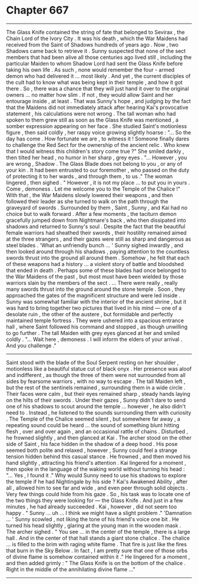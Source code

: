 
# Chapter 667


---

The Glass Knife contained the string of fate that belonged to Sevirax , the Chain Lord of the Ivory City . It was his death , which the War Maidens had received from the Saint of Shadows hundreds of years ago .
Now , two Shadows came back to retrieve it .
Sunny suspected that none of the sect members that had been alive all those centuries ago lived still , including the particular Maiden to whom Shadow Lord had sent the Glass Knife before taking his own life . As such , none would remember the four - armed demon who had delivered it … most likely .
And yet , the current disciples of the cult had to know what was being kept in their temple , and how it got there . So , there was a chance that they will just hand it over to the original owners … no matter how slim .
If not , they would allow Saint and her entourage inside , at least .
That was Sunny's hope , and judging by the fact that the Maidens did not immediately attack after hearing Kai's provocative statement , his calculations were not wrong .
The tall woman who had spoken to them grew still as soon as the Glass Knife was mentioned , a somber expression appearing on her face . She studied Saint's motionless figure , then said coldly , her raspy voice growing slightly hoarse :
"... So the day has come . How fortunate we are , to witness it ! Someone finally dares to challenge the Red Sect for the ownership of the ancient relic . Who knew that I would witness this children's story come true ?"
She smiled darkly , then tilted her head , no humor in her sharp , grey eyes .
"... However , you are wrong , Shadow . The Glass Blade does not belong to you , or any of your kin . It had been entrusted to our foremother , who passed on the duty of protecting it to her wards , and through them , to us ."
The woman lingered , then sighed .
" However , it is not my place … to put you in yours . Come , demoness . Let me welcome you to the Temple of the Chalice !"
With that , the War Maidens slowly lowered their weapons , and then followed their leader as she turned to walk on the path through the graveyard of swords . Surrounded by them , Saint , Sunny , and Kai had no choice but to walk forward . After a few moments , the taciturn demon gracefully jumped down from Nightmare's back , who then dissipated into shadows and returned to Sunny's soul .
Despite the fact that the beautiful female warriors had sheathed their swords , their hostility remained aimed at the three strangers , and their gazes were still as sharp and dangerous as steel blades .
'What an unfriendly bunch … '
Sunny sighed inwardly , and then looked around through his shadows , paying attention to the countless swords thrust into the ground all around them . Somehow , he felt that each of these weapons had a history … a violent story of battle and bloodshed that ended in death . Perhaps some of these blades had once belonged to the War Maidens of the past , but most must have been wielded by those warriors slain by the members of the sect .
… There were really , really many swords thrust into the ground around the stone temple .
Soon , they approached the gates of the magnificent structure and were led inside . Sunny was somewhat familiar with the interior of the ancient shrine , but it was hard to bring together two pictures that lived in his mind — one of a desolate ruin , the other of the austere , but formidable and perfectly maintained temple fortress .
They were ushered into a spacious entrance hall , where Saint followed his command and stopped , as though unwilling to go further .
The tall Maiden with grey eyes glanced at her and smiled coldly .
"... Wait here , demoness . I will inform the elders of your arrival . And you challenge ."
***
Saint stood with the blade of the Soul Serpent resting on her shoulder , motionless like a beautiful statue cut of black onyx . Her presence was aloof and indifferent , as though the three of them were not surrounded from all sides by fearsome warriors , with no way to escape .
The tall Maiden left , but the rest of the sentinels remained , surrounding them in a wide circle . Their faces were calm , but their eyes remained sharp , steady hands laying on the hilts of their swords .
Under their gazes , Sunny didn't dare to send one of his shadows to scout around the temple … however , he also didn't need to . Instead , he listened to the sounds surrounding them with curiosity .
The Temple of the Chalice seemed silent , but somewhere far away , a repeating sound could be heard … the sound of something blunt hitting flesh , over and over again , and an occasional rattle of chains . Disturbed , he frowned slightly , and then glanced at Kai .
The archer stood on the other side of Saint , his face hidden in the shadow of a deep hood . His pose seemed both polite and relaxed , however , Sunny could feel a strange tension hidden behind this casual stance .
He frowned , and then moved his hand slightly , attracting his friend's attention .
Kai lingered for a moment , then spoke in the language of the waking world without turning his head :
"... Yes , I found it ."
Why would Sunny need to use his shadows to explore the temple if he had Nightingale by his side ? Kai's Awakened Ability , after all , allowed him to see far and wide , and even peer through solid objects . Very few things could hide from his gaze .
So , his task was to locate one of the two things they were looking for — the Glass Knife .
And just in a few minutes , he had already succeeded .
Kai , however , did not seem too happy .
" Sunny … uh … I think we might have a slight problem ."
'Damnation ... '
Sunny scowled , not liking the tone of his friend's voice one bit . He turned his head slightly , glaring at the young man in the wooden mask .
The archer sighed .
" You see … in the center of the temple , there is a large hall . And in the center of that hall stands a giant stone chalice . The chalice … is filled to the brim with raging white flame . That fire is just like the fires that burn in the Sky Below . In fact , I am pretty sure that one of those orbs of divine flame is somehow contained within it ."
He lingered for a moment , and then added grimly :
" The Glass Knife is on the bottom of the chalice . Right in the middle of the annihilating divine flame …"

---

